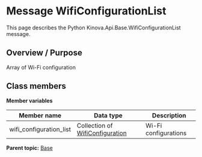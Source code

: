 # Message WifiConfigurationList

This page describes the Python Kinova.Api.Base.WifiConfigurationList message.

## Overview / Purpose

Array of Wi-Fi configuration

## Class members

 **Member variables** 

|Member name|Data type|Description|
|-----------|---------|-----------|
|wifi\_configuration\_list|Collection of [WifiConfiguration](msg_Base_WifiConfiguration.md#)|Wi-Fi configurations|

**Parent topic:** [Base](../references/summary_Base.md)


